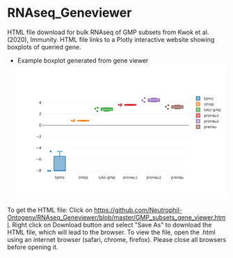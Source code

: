# RNAseq_Geneviewer
HTML file download for bulk RNAseq of GMP subsets from Kwok et al. (2020), Immunity. HTML file links to a Plotly interactive website showing boxplots of queried gene. 

* Example boxplot generated from gene viewer
![Image of example plot](https://github.com/Neutrophil-Ontogeny/RNAseq_Geneviewer/blob/master/SamplePlot_RNAseqGeneviewer.png)


To get the HTML file:
Click on https://github.com/Neutrophil-Ontogeny/RNAseq_Geneviewer/blob/master/GMP_subsets_gene_viewer.html. Right click on Download button and select "Save As" to download the HTML file, which will lead to the browser. To view the file, open the .html using an internet browser (safari, chrome, firefox). Please close all browsers before opening it.

